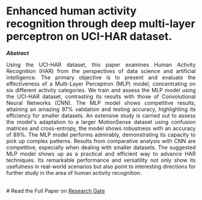 # Enhanced human activity recognition through deep multi-layer perceptron on UCI-HAR dataset. <br>
_**Abstract**_ <br>
<p style="text-align: justify;"> 
Using the UCI-HAR dataset, this paper examines Human Activity Recognition (HAR) from the perspectives of data science and artificial intelligence. The primary objective is to present and evaluate the effectiveness of a Multi-Layer Perceptron (MLP) model, concentrating on six different activity categories. We train and assess the MLP model using the UCI-HAR dataset, contrasting its results with those of Convolutional Neural Networks (CNN). The MLP model shows competitive results, attaining an amazing 97% validation and testing accuracy, highlighting its efficiency for smaller datasets. An extensive study is carried out to assess the model's adaptation to a larger MotionSense dataset using confusion matrices and cross-entropy, the model shows robustness with an accuracy of 89%. The MLP model performs admirably, demonstrating its capacity to pick up complex patterns. Results from comparative analysis with CNN are competitive, especially when dealing with smaller datasets. The suggested MLP model shows up as a practical and efficient way to advance HAR techniques. Its remarkable performance and versatility not only show its usefulness in real-world scenarios but also point to interesting directions for further study in the area of human activity recognition.
</p>
<br>
# Read the Full Paper on <a href = 'https://www.researchgate.net/publication/379564439_Enhanced_human_activity_recognition_through_deep_multi-layer_perceptron_on_the_UCI-HAR_dataset'> Research Gate </a> <br>
